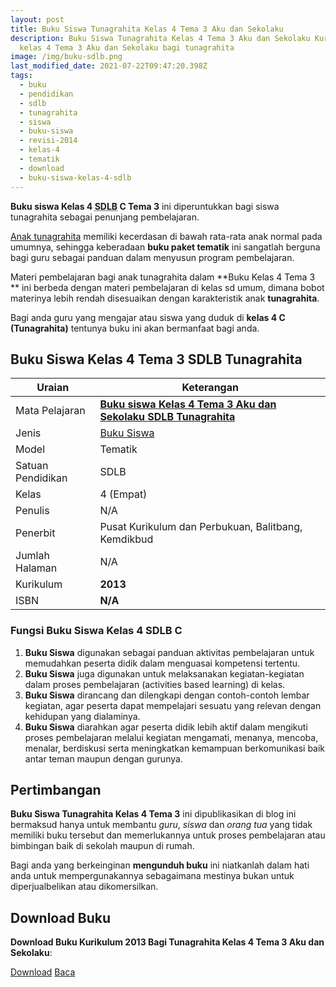 ```yaml
---
layout: post
title: Buku Siswa Tunagrahita Kelas 4 Tema 3 Aku dan Sekolaku
description: Buku Siswa Tunagrahita Kelas 4 Tema 3 Aku dan Sekolaku Kurikulum 2013, Download buku
  kelas 4 Tema 3 Aku dan Sekolaku bagi tunagrahita
image: /img/buku-sdlb.png
last_modified_date: 2021-07-22T09:47:20.398Z
tags:
  - buku
  - pendidikan
  - sdlb
  - tunagrahita
  - siswa
  - buku-siswa
  - revisi-2014
  - kelas-4
  - tematik
  - download
  - buku-siswa-kelas-4-sdlb
---
```



**Buku siswa Kelas 4 <abbr title="Sekolah Dasar Luar Biasa">SDLB</abbr> C Tema 3** ini diperuntukkan bagi siswa tunagrahita sebagai penunjang pembelajaran.

[Anak tunagrahita](/teori/tunagrahita) memiliki kecerdasan di bawah rata-rata anak normal pada umumnya, sehingga keberadaan **buku paket tematik** ini sangatlah berguna bagi guru sebagai panduan dalam menyusun program pembelajaran.

Materi pembelajaran bagi anak tunagrahita dalam **Buku Kelas 4 Tema 3 ** ini berbeda dengan materi pembelajaran di kelas sd umum, dimana bobot materinya lebih rendah disesuaikan dengan karakteristik anak **tunagrahita**.

Bagi anda guru yang mengajar atau siswa yang duduk di **kelas 4 C (Tunagrahita)** tentunya buku ini akan bermanfaat bagi anda.

## Buku Siswa Kelas 4 Tema 3 SDLB Tunagrahita  

|Uraian|Keterangan|
| --- | --- |
|Mata Pelajaran|<a href="/bse/buku-siswa-tunagrahita-kelas-4-tema-3-aku-dan-sekolahku" title="Buku siswa Kelas 4 Tema 3 Aku dan Sekolaku SDLB Tunagrahita"><strong>Buku siswa Kelas 4 Tema 3 Aku dan Sekolaku SDLB Tunagrahita</strong></a>|
|Jenis|<a href="/bse" title="Buku Siswa" target="_blank">Buku Siswa</a>|
|Model|Tematik|
|Satuan Pendidikan|SDLB|
|Kelas|4 (Empat)|
|Penulis|N/A|
|Penerbit|Pusat Kurikulum dan Perbukuan, Balitbang, Kemdikbud|
|Jumlah Halaman|N/A|
|Kurikulum|<strong>2013</strong>|
|ISBN|<strong>N/A</strong>|

### Fungsi Buku Siswa Kelas 4 SDLB C
1. **Buku Siswa**  digunakan sebagai panduan aktivitas pembelajaran untuk memudahkan peserta didik dalam menguasai kompetensi tertentu.
2. **Buku Siswa**  juga digunakan untuk melaksanakan kegiatan-kegiatan dalam proses pembelajaran (activities based learning) di kelas.
3. **Buku Siswa** dirancang dan dilengkapi dengan contoh-contoh lembar kegiatan, agar peserta dapat mempelajari sesuatu yang relevan dengan kehidupan yang dialaminya.
4. **Buku Siswa** diarahkan agar peserta didik lebih aktif dalam mengikuti proses pembelajaran melalui kegiatan mengamati, menanya, mencoba, menalar, berdiskusi serta meningkatkan kemampuan berkomunikasi baik antar teman maupun dengan gurunya.


## Pertimbangan
**Buku Siswa Tunagrahita Kelas 4 Tema 3** ini dipublikasikan di blog ini bermaksud hanya untuk membantu _guru_, _siswa_ dan _orang tua_ yang tidak memiliki buku tersebut dan memerlukannya untuk proses pembelajaran atau bimbingan baik di sekolah maupun di rumah.

Bagi anda yang berkeinginan <b>mengunduh buku</b> ini niatkanlah dalam hati anda untuk mempergunakannya sebagaimana mestinya bukan untuk diperjualbelikan atau dikomersilkan.
  
## Download Buku
**Download Buku Kurikulum 2013 Bagi Tunagrahita Kelas 4 Tema 3 Aku dan Sekolaku**:
<p class="center"><a class="button download" href="https://docs.google.com/uc?export=download&id=1uBM7nrXi3M9HOdIyLbhSC4IjG1Wyvh34" rel="nofollow" target="_blank" title="Download">Download</a>
<a class="button demo open-dialog" href="https://drive.google.com/file/d/1uBM7nrXi3M9HOdIyLbhSC4IjG1Wyvh34/preview" rel="nofollow" target="_blank" title="Download">Baca</a></p>
